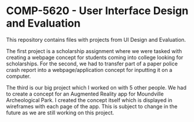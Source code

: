 # COMP-5620 - User Interface Design and Evaluation

This repository contains files with projects from UI Design and Evaluation.

The first project is a scholarship assignment where we were tasked with creating a webpage concept for students coming into college looking for scholarships.
For the second, we had to transfer part of a paper police crash report into a webpage/application concept for inputting it on a computer.

The third is our big project which I worked on with 5 other people. We had to create a concept for an Augmented Reality app for Moundville Archeological Park.
I created the concept itself which is displayed in wireframes with each page of the app. This is subject to change in the future as we are still working on this project.
